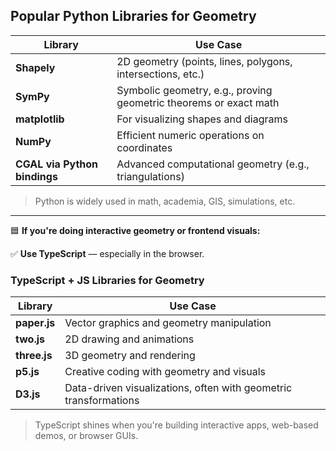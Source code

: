 ## Popular Python Libraries for Geometry

| Library                   | Use Case                                                                 |
|--------------------------|--------------------------------------------------------------------------|
| **Shapely**              | 2D geometry (points, lines, polygons, intersections, etc.)               |
| **SymPy**                | Symbolic geometry, e.g., proving geometric theorems or exact math        |
| **matplotlib**           | For visualizing shapes and diagrams                                      |
| **NumPy**                | Efficient numeric operations on coordinates                              |
| **CGAL via Python bindings** | Advanced computational geometry (e.g., triangulations)                |

> Python is widely used in math, academia, GIS, simulations, etc.

---

🟦 **If you're doing interactive geometry or frontend visuals:**

✅ **Use TypeScript** — especially in the browser.

### TypeScript + JS Libraries for Geometry

| Library     | Use Case                                                              |
|-------------|-----------------------------------------------------------------------|
| **paper.js** | Vector graphics and geometry manipulation                             |
| **two.js**   | 2D drawing and animations                                             |
| **three.js** | 3D geometry and rendering                                             |
| **p5.js**    | Creative coding with geometry and visuals                             |
| **D3.js**    | Data-driven visualizations, often with geometric transformations      |

> TypeScript shines when you're building interactive apps, web-based demos, or browser GUIs.
